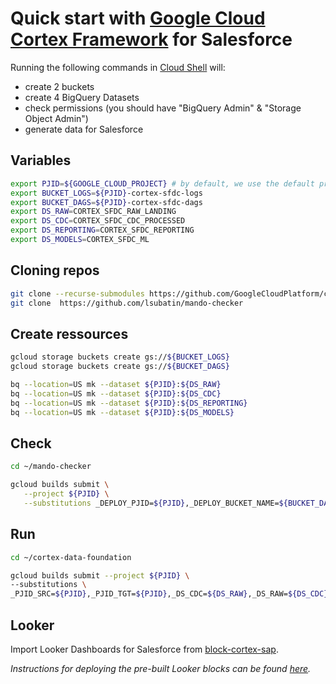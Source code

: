 # Quick start with [Google Cloud Cortex Framework](https://github.com/GoogleCloudPlatform/cortex-data-foundation) for Salesforce


Running the following commands in [Cloud Shell](https://cloud.google.com/shell) will:
- create 2 buckets
- create 4 BigQuery Datasets
- check permissions (you should have "BigQuery Admin" & "Storage Object Admin")
- generate data for Salesforce

## Variables

```sh
export PJID=${GOOGLE_CLOUD_PROJECT} # by default, we use the default project environment variable
export BUCKET_LOGS=${PJID}-cortex-sfdc-logs
export BUCKET_DAGS=${PJID}-cortex-sfdc-dags
export DS_RAW=CORTEX_SFDC_RAW_LANDING
export DS_CDC=CORTEX_SFDC_CDC_PROCESSED
export DS_REPORTING=CORTEX_SFDC_REPORTING
export DS_MODELS=CORTEX_SFDC_ML
```

## Cloning repos

```sh
git clone --recurse-submodules https://github.com/GoogleCloudPlatform/cortex-data-foundation
git clone  https://github.com/lsubatin/mando-checker
```

## Create ressources

```sh
gcloud storage buckets create gs://${BUCKET_LOGS}
gcloud storage buckets create gs://${BUCKET_DAGS}

bq --location=US mk --dataset ${PJID}:${DS_RAW}
bq --location=US mk --dataset ${PJID}:${DS_CDC}
bq --location=US mk --dataset ${PJID}:${DS_REPORTING}
bq --location=US mk --dataset ${PJID}:${DS_MODELS}
```


## Check

```sh
cd ~/mando-checker

gcloud builds submit \
   --project ${PJID} \
   --substitutions _DEPLOY_PJID=${PJID},_DEPLOY_BUCKET_NAME=${BUCKET_DAGS},_LOG_BUCKET_NAME=${BUCKET_LOGS} .
```

## Run

```sh
cd ~/cortex-data-foundation

gcloud builds submit --project ${PJID} \
--substitutions \
_PJID_SRC=${PJID},_PJID_TGT=${PJID},_DS_CDC=${DS_RAW},_DS_RAW=${DS_CDC},_DS_REPORTING=${DS_REPORTING},_DS_MODELS=${DS_MODELS},_GCS_BUCKET=${BUCKET_LOGS},_TGT_BUCKET=${BUCKET_DAGS},_TEST_DATA=true,_DEPLOY_CDC=true,_GEN_EXT=true,_DEPLOY_SAP=false,_DEPLOY_SFDC=true
```

## Looker

Import Looker Dashboards for Salesforce from [block-cortex-sap](https://github.com/looker-open-source/block-cortex-salesforce).

_Instructions for deploying the pre-built Looker blocks can be found [here](https://cloud.google.com/looker/docs/marketplace#installing_a_tool_from_a_git_url)._

